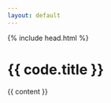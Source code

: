 ```yaml
---
layout: default
---
```

{% include head.html %}

<div class="code">
  <h1>{{ code.title }}</h1>
  <div class="blog-post spacing">
    {{ content }}
  </div>
</div>